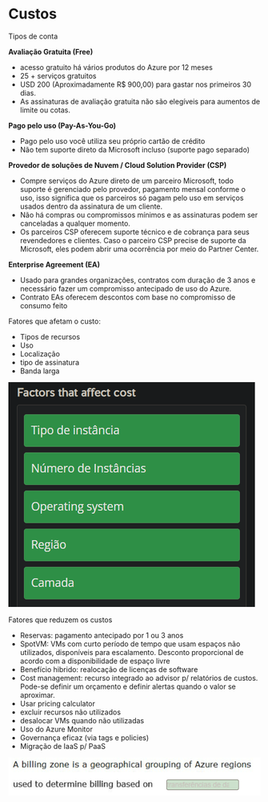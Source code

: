 # Custos

Tipos de conta

**Avaliação Gratuita (Free)**

- acesso gratuito há vários produtos do Azure por 12 meses
- 25 + serviços gratuitos
- USD 200 (Aproximadamente R$ 900,00) para gastar nos primeiros 30 dias.
- As assinaturas de avaliação gratuita não são elegíveis para aumentos de limite ou cotas.

**Pago pelo uso (Pay-As-You-Go)**

- Pago pelo uso você utiliza seu próprio cartão de crédito
- Não tem suporte direto da Microsoft incluso (suporte pago separado)

**Provedor de soluções de Nuvem / Cloud Solution Provider (CSP)**

- Compre serviços do Azure direto de um parceiro Microsoft, todo suporte é gerenciado pelo provedor, pagamento mensal conforme o uso, isso significa que os parceiros só pagam pelo uso em serviços usados dentro da assinatura de um cliente.
- Não há compras ou compromissos mínimos e as assinaturas podem ser canceladas a qualquer momento.
- Os parceiros CSP oferecem suporte técnico e de cobrança para seus revendedores e clientes. Caso o parceiro CSP precise de suporte da Microsoft, eles podem abrir uma ocorrência por meio do Partner Center.

**Enterprise Agreement (EA)**

- Usado para grandes organizações, contratos com duração de 3 anos e necessário fazer um compromisso antecipado de uso do Azure.
- Contrato EAs oferecem descontos com base no compromisso de consumo feito

Fatores que afetam o custo:

- Tipos de recursos
- Uso
- Localização
- tipo de assinatura
- Banda larga

![Untitled](Custos%20f906e39e1acf4f30974901917f854a57/Untitled.png)

Fatores que reduzem os custos

- Reservas: pagamento antecipado por 1 ou 3 anos
- SpotVM: VMs com curto período de tempo que usam espaços não utilizados, disponíveis para escalamento. Desconto proporcional de acordo com a disponibilidade de espaço livre
- Benefício hibrido: realocação de licenças de software
- Cost management: recurso integrado ao advisor p/ relatórios de custos. Pode-se definir um orçamento e definir alertas quando o valor se aproximar.
- Usar pricing calculator
- excluir recursos não utilizados
- desalocar VMs quando não utilizadas
- Uso do Azure Monitor
- Governança eficaz (via tags e policies)
- Migração de IaaS p/ PaaS

![Untitled](Custos%20f906e39e1acf4f30974901917f854a57/Untitled%201.png)